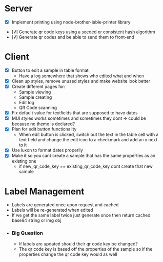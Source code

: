 # Server
- [x] Implement printing using node-brother-lable-printer library
- [√] Generate qr code keys using a seeded or consistent hash algorithm
- [√] Generate qr codes and be able to send them to front-end

# Client
- [x] Button to edit a sample in table format
    - Have a log somewhere that shows who edited what and when
- [x] Clean up styles, remove unused styles and make website look better
- [x] Create different pages for:
    - Sample viewing
    - Sample creating
    - Edit log
    - QR Code scanning
- [x] Fix default value for textfields that are supposed to have dates
- [x] MUI styles works sometimes and sometimes they dont -> could be because no theme is declared?
- [x] Plan for edit button functionality
    - When edit button is clicked, switch out the text in the table cell with a text field and change the edit icon to a checkmark and add an x next to it
- [x] Use luxon to format dates properlly
- [x] Make it so you cant create a sample that has the same properties as an existing one
    - if new_qr_code_key == existing_qr_code_key dont create that new sample

# Label Management
- Labels are generated once upon request and cached
- Labels will be re-generated when edited
- If we get the same label twice just generate once then return cached base64 string or img obj
- ### Big Question
    - If labels are updated should their qr code key be changed? 
    - The qr code key is based off the properties of the sample so if the properties change the qr code key would as well